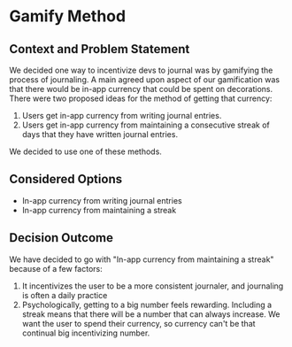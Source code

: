 # Gamify Method

## Context and Problem Statement
We decided one way to incentivize devs to journal was by gamifying the process of journaling. A main agreed upon aspect of our gamification was that there would be in-app currency that could be spent on decorations. There were two proposed ideas for the method of getting that currency: 
   1. Users get in-app currency from writing journal entries.
   2. Users get in-app currency from maintaining a consecutive streak of days that they have written journal entries.

We decided to use one of these methods.

## Considered Options

* In-app currency from writing journal entries
* In-app currency from maintaining a streak

## Decision Outcome
We have decided to go with "In-app currency from maintaining a streak" because of a few factors:
  1. It incentivizes the user to be a more consistent journaler, and journaling is often a daily practice
  2. Psychologically, getting to a big number feels rewarding. Including a streak means that there will be a number that can always increase. We want the user to spend their currency, so currency can't be that continual big incentivizing number.
